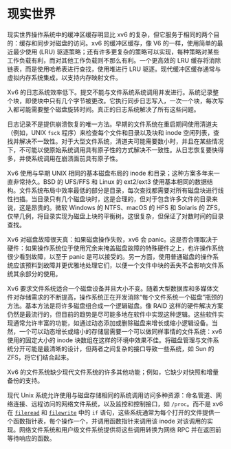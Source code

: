 # 现实世界

现实世界操作系统中的缓冲区缓存明显比 xv6 的复杂，但它服务于相同的两个目的：缓存和同步对磁盘的访问。xv6 的缓冲区缓存，像 V6 的一样，使用简单的最近最少使用 (LRU) 驱逐策略；还有许多更复杂的策略可以实现，每种策略对某些工作负载有利，而对其他工作负载则不那么有利。一个更高效的 LRU 缓存将消除链表，而是使用哈希表进行查找，使用堆进行 LRU 驱逐。现代缓冲区缓存通常与虚拟内存系统集成，以支持内存映射文件。

Xv6 的日志系统效率低下。提交不能与文件系统系统调用并发进行。系统记录整个块，即使块中只有几个字节被更改。它执行同步日志写入，一次一个块，每次写入都可能需要整个磁盘旋转时间。真正的日志系统解决了所有这些问题。

日志记录不是提供崩溃恢复的唯一方法。早期的文件系统在重启期间使用清道夫（例如，UNIX `fsck` 程序）来检查每个文件和目录以及块和 inode 空闲列表，查找并解决不一致性。对于大型文件系统，清道夫可能需要数小时，并且在某些情况下，不可能以使原始系统调用具有原子性的方式解决不一致性。从日志恢复要快得多，并使系统调用在崩溃面前具有原子性。

Xv6 使用与早期 UNIX 相同的基本磁盘布局的 inode 和目录；这种方案多年来一直非常持久。BSD 的 UFS/FFS 和 Linux 的 ext2/ext3 使用基本相同的数据结构。文件系统布局中效率最低的部分是目录，每次查找都需要对所有磁盘块进行线性扫描。当目录只有几个磁盘块时，这是合理的，但对于包含许多文件的目录来说，这是昂贵的。微软 Windows 的 NTFS、macOS 的 HFS 和 Solaris 的 ZFS，仅举几例，将目录实现为磁盘上块的平衡树。这很复杂，但保证了对数时间的目录查找。

Xv6 对磁盘故障很天真：如果磁盘操作失败，xv6 会 panic。这是否合理取决于硬件：如果操作系统位于使用冗余来掩盖磁盘故障的特殊硬件之上，也许操作系统很少看到故障，以至于 panic 是可以接受的。另一方面，使用普通磁盘的操作系统应该预料到故障并更优雅地处理它们，以便一个文件中块的丢失不会影响文件系统其余部分的使用。

Xv6 要求文件系统适合一个磁盘设备并且大小不变。随着大型数据库和多媒体文件对存储需求的不断提高，操作系统正在开发消除“每个文件系统一个磁盘”瓶颈的方法。基本方法是将许多磁盘组合成一个逻辑磁盘。像 RAID 这样的硬件解决方案仍然是最流行的，但目前的趋势是尽可能多地在软件中实现这种逻辑。这些软件实现通常允许丰富的功能，如通过动态添加或删除磁盘来增长或缩小逻辑设备。当然，一个可以动态增长或缩小的存储层需要一个可以做同样事情的文件系统：xv6 使用的固定大小的 inode 块数组在这样的环境中效果不佳。将磁盘管理与文件系统分开可能是最清晰的设计，但两者之间复杂的接口导致一些系统，如 Sun 的 ZFS，将它们结合起来。

Xv6 的文件系统缺少现代文件系统的许多其他功能；例如，它缺少对快照和增量备份的支持。

现代 Unix 系统允许使用与磁盘存储相同的系统调用访问多种资源：命名管道、网络连接、远程访问的网络文件系统，以及监控和控制接口，如 `/proc`。而不是 xv6 在 [`fileread`](/source/xv6-riscv/kernel/defs.h.md) 和 [`filewrite`](/source/xv6-riscv/kernel/defs.h.md) 中的 `if` 语句，这些系统通常为每个打开的文件提供一个函数指针表，每个操作一个，并调用函数指针来调用该 inode 对该调用的实现。网络文件系统和用户级文件系统提供将这些调用转换为网络 RPC 并在返回前等待响应的函数。